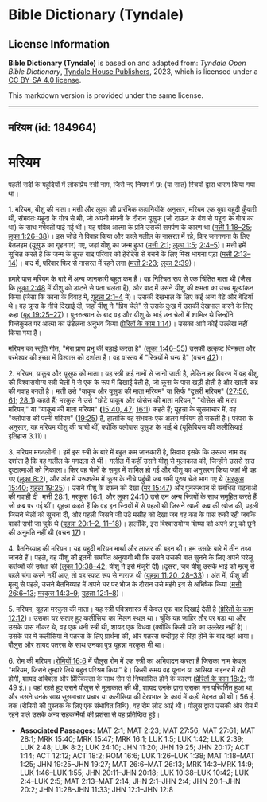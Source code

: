 # Bible Dictionary (Tyndale)

## License Information

**Bible Dictionary (Tyndale)** is based on and adapted from: _Tyndale Open Bible Dictionary_, [Tyndale House Publishers](https://tyndaleopenresources.com/), 2023, which is licensed under a [CC BY-SA 4.0 license](https://creativecommons.org/licenses/by-sa/4.0/legalcode.en).

This markdown version is provided under the same license.



--------------------------------

## मरियम (id: 184964)

मरियम
=====

पहली सदी के यहूदियों में लोकप्रिय स्त्री नाम, जिसे नए नियम में छ: (या सात) स्त्रियों द्वारा धारण किया गया था।

1\. मरियम, यीशु की माता। मत्ती और लूका की प्रारंभिक कहानियोंके अनुसार, मरियम एक युवा यहूदी कुँवारी थी, संभवतः यहूदा के गोत्र से थी, जो अपनी मंगनी के दौरान यूसुफ (जो दाऊद के वंश से यहूदा के गोत्र का था) के साथ गर्भवती पाई गई थी। यह पवित्र आत्मा के प्रति उसकी समर्पण के कारण था ([मत्ती 1:18–25](https://ref.ly/Matt1:18-Matt1:25); [लूका 1:26–38](https://ref.ly/Luke1:26-Luke1:38))। इस जोड़े ने विवाह किया और पहले गलील के नासरत में रहे, फिर जनगणना के लिए बैतलहम (यूसुफ का गृहनगर) गए, जहां यीशु का जन्म हुआ ([मत्ती 2:1](https://ref.ly/Matt2:1); [लूका 1:5](https://ref.ly/Luke1:5); [2:4–5](https://ref.ly/Luke2:4-Luke2:5))। मत्ती हमें सूचित करते हैं कि जन्म के तुरंत बाद परिवार को हेरोदेस से बचने के लिए मिस्र भागना पड़ा ([मत्ती 2:13–14](https://ref.ly/Matt2:13-Matt2:14))। बाद में, परिवार फिर से नासरत में रहने लगा ([मत्ती 2:23](https://ref.ly/Matt2:23); [लूका 2:39](https://ref.ly/Luke2:39))।

हमारे पास मरियम के बारे में अन्य जानकारी बहुत कम है। वह निश्चित रूप से एक चिंतित माता थी (जैसा कि [लूका 2:48](https://ref.ly/Luke2:48) में यीशु को डांटने से पता चलता है), और बाद में उसने यीशु की क्षमता का उच्च मूल्यांकन किया (जैसा कि काना के विवाह में, [यूहन्ना 2:1–4](https://ref.ly/John2:1-John2:4) में)। उसकी देखभाल के लिए कई अन्य बेटे और बेटियाँ थे। वह क्रूस के नीचे दिखाई दी, जहाँ यीशु ने "प्रिय चेले" से उसके दुःख में उसकी देखभाल करने के लिए कहा ([यूह 19:25–27](https://ref.ly/John19:25-John19:27))। पुनरुत्थान के बाद वह और यीशु के भाई उन चेलों में शामिल थे जिन्होंने पिन्तेकुस्त पर आत्मा का उंडेलना अनुभव किया ([प्रेरितों के काम 1:14](https://ref.ly/Acts1:14))। उसका आगे कोई उल्लेख नहीं किया गया है।

मरियम का स्तुति गीत, "मेरा प्राण प्रभु की बड़ाई करता है" ([लूका 1:46–55](https://ref.ly/Luke1:46-Luke1:55)) उसकी उत्कृष्ट विनम्रता और परमेश्वर की इच्छा में विश्वास को दर्शाता है। वह वास्तव में "स्त्रियों में धन्य है" (वचन [42](https://ref.ly/Luke1:42))।

2\. मरियम, याकूब और यूसुफ की माता। यह स्त्री कई नामों से जानी जाती है, लेकिन हर विवरण में वह यीशु की विश्वासयोग्य स्त्री चेलों में से एक के रूप में दिखाई देती है, जो क्रूस के पास खड़ी होती है और खाली कब्र की गवाह बनती है। मत्ती उसे "याकूब और यूसुफ की माता मरियम" या सिर्फ "दूसरी मरियम" ([27:56, 61](https://ref.ly/Matt27:56); [28:1](https://ref.ly/Matt28:1)) कहते हैं; मरकुस ने उसे "छोटे याकूब और योसेस की माता मरियम," "योसेस की माता मरियम," या "याकूब की माता मरियम" **(**[15:40, 47](https://ref.ly/Mark15:40); [16:1](https://ref.ly/Mark16:1)) कहते हैं; यूहन्ना के सुसमाचार में, वह "क्लोपास की पत्नी मरियम" ([19:25](https://ref.ly/John19:25)) है, हालांकि वह संभवतः एक अलग मरियम हो सकती है। परंपरा के अनुसार, यह मरियम यीशु की चाची थीं, क्योंकि क्लोपास यूसुफ के भाई थे (यूसिबियस की कलीसियाई इतिहास 3\.11\)।

3\. मरियम मगदलीनी। हमें इस स्त्री के बारे में बहुत कम जानकारी है, सिवाय इसके कि उसका नाम यह दर्शाता है कि वह गलील के मगदला से थी। गलील में कहीं उसने यीशु से मुलाकात की, जिन्होंने उससे सात दुष्टात्माओं को निकाला। फिर वह चेलों के समूह में शामिल हो गई और यीशु का अनुसरण किया जहां भी वह गए ([लूका 8:2](https://ref.ly/Luke8:2)), और अंत में यरूशलेम में क्रूस के नीचे पहुंची जब सभी पुरुष चेले भाग गए थे ([मरकुस 15:40](https://ref.ly/Mark15:40); [यूहन्ना 19:25](https://ref.ly/John19:25))। उसने यीशु के दफन को देखा ([मर 15:47](https://ref.ly/Mark15:47)) और पुनरुत्थान से संबंधित घटनाओं की गवाही दी।[मत्ती 28:1](https://ref.ly/Matt28:1), [मरकुस 16:1](https://ref.ly/Mark16:1), और [लूका 24:10](https://ref.ly/Luke24:10) उसे उन अन्य स्त्रियों के साथ समूहित करते हैं जो कब्र पर गई थीं। यूहन्ना कहते हैं कि वह इन स्त्रियों में से पहली थी जिसने खाली कब्र की खोज की, पहली जिसने चेलों को सूचना दी, और पहली जिसने जी उठे मसीह को देखा जब वह कब्र के पास रुकी रही जबकि बाकी सभी जा चुके थे ([यूहन्ना 20:1–2, 11–18](https://ref.ly/John20:1-John20:2))। हालाँकि, इस विश्वासयोग्य शिष्या को अपने प्रभु को छूने की अनुमति नहीं थी (वचन [17](https://ref.ly/John20:17))।

4\. बैतनिय्याह की मरियम। यह यहूदी मरियम मार्था और लाज़र की बहन थी। हम उसके बारे में तीन तथ्य जानते हैं। पहले, वह यीशु की इतनी समर्पित अनुयायी थी कि उसने उसकी बात सुनने के लिए अपने घरेलू कर्तव्यों की उपेक्षा की ([लूका 10:38–42](https://ref.ly/Luke10:38-Luke10:42); यीशु ने इसे मंजूरी दी)।दूसरा, जब यीशु उसके भाई को मृत्यु से पहले चंगा करने नहीं आए, तो वह स्पष्ट रूप से नाराज थी ([यूहन्ना 11:20, 28–33](https://ref.ly/John11:20))। अंत में, यीशु की मृत्यु से पहले, उसने बैतनिय्याह में अपने घर पर भोज के दौरान उसे महंगे इत्र से अभिषेक किया ([मत्ती 26:6–13](https://ref.ly/Matt26:6-Matt26:13); [मरकुस 14:3–9](https://ref.ly/Mark14:3-Mark14:9); [यूहन्ना 12:1–8](https://ref.ly/John12:1-John12:8))।

5\. मरियम, यूहन्ना मरकुस की माता। यह स्त्री पवित्रशास्त्र में केवल एक बार दिखाई देती है ([प्रेरितों के काम 12:12](https://ref.ly/Acts12:12))। उसका घर सताए हुए कलीसिया का मिलन स्थल था। चूंकि यह जाहिर तौर पर बड़ा था और उसके पास नौकर थे, वह एक धनी स्त्री थी, शायद एक विधवा (क्योंकि किसी पति का उल्लेख नहीं है)। उसके घर में कलीसिया ने पतरस के लिए प्रार्थना की, और पतरस बन्दीगृह से रिहा होने के बाद वहां आया। पौलुस और शायद पतरस के साथ उनका पुत्र यूहन्ना मरकुस भी था।

6\. रोम की मरियम।[रोमियों 16:6](https://ref.ly/Rom16:6) में पौलुस रोम में एक स्त्री का अभिवादन करता है जिसका नाम केवल "मरियम, जिसने तुम्हारे लिये बहुत परिश्रम किया" है। किसी समय वह यूनान या आसिया माइनर में रही होगी, शायद अक्विला और प्रिस्किल्ला के साथ रोम से निष्कासित होने के कारण ([प्रेरितों के काम 18:2](https://ref.ly/Acts18:2); सी 49 ई.)। वहां रहते हुए उसने पौलुस से मुलाकात की थी, शायद उनके द्वारा उसका मन परिवर्तित हुआ था, और उसने उनके साथ सुसमाचार प्रचार या कलीसिया की देखभाल के कार्य में कड़ी मेहनत की थी। 56 ई. तक (रोमियों की पुस्तक के लिए एक संभावित तिथि), वह रोम लौट आई थी। पौलुस द्वारा उसकी और रोम में रहने वाले उसके अन्य सहकर्मियों की प्रशंसा से वह प्रतिष्ठित हुई।

* **Associated Passages:** MAT 2:1; MAT 2:23; MAT 27:56; MAT 27:61; MAT 28:1; MRK 15:40; MRK 15:47; MRK 16:1; LUK 1:5; LUK 1:42; LUK 2:39; LUK 2:48; LUK 8:2; LUK 24:10; JHN 11:20; JHN 19:25; JHN 20:17; ACT 1:14; ACT 12:12; ACT 18:2; ROM 16:6; LUK 1:26–LUK 1:38; MAT 1:18–MAT 1:25; JHN 19:25–JHN 19:27; MAT 26:6–MAT 26:13; MRK 14:3–MRK 14:9; LUK 1:46–LUK 1:55; JHN 20:11–JHN 20:18; LUK 10:38–LUK 10:42; LUK 2:4–LUK 2:5; MAT 2:13–MAT 2:14; JHN 2:1–JHN 2:4; JHN 20:1–JHN 20:2; JHN 11:28–JHN 11:33; JHN 12:1–JHN 12:8

